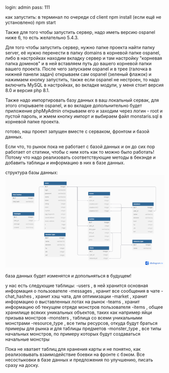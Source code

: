 
login: admin
pass: 111

как запустить:
в терминал по очереди
cd client
npm install (если ещё не установлено)
npm start

Также для того чтобы запустить сервер, надо иметь версию ospanel ниже 6, то есть желательно 5.4.3.

Для того чтобы запустить сервер, нужно папке проекта найти папку server, её нужно перенести в папку domains в корневой папке ospanel,
либо в настройках находим вкладку сервер и там настройку "корневая папка доменов" и в ней вставляем путь до вашего корневой папки вашего проекта.
После чего запускаем ospanel и в трее (галочка в нижней панели задач) открываем сам ospanel (зеленый флажок) и нажимаем кнопку запустить, также если ospanel не нестроен, то надо включить MySQL в настройках, во вкладке модули, у меня стоит версия 8.0 и версия php 8.1.

Также надо импортировать базу данных в ваш локальный сервак, для этого открываете ospanel, и во вкладке допольнительно будет приложение phpMyAdmin открываем его и заходим через логин - root и пустой пароль, и жмем кнопку импорт и выбираем файл monstaris.sql в корневой папке проекта.

готово, наш проект запущен вместе с серваком, фронтом и базой данных.

Если что, то рынок пока не работает с базой данных и он до сих пор работает от статики, чтобы с ним хоть как то можно было работать!
Потому что надо реализовать соответствующие методы в бекэнде и добавить таблицы и информацию в них в базе данных.

структура базы данных:
![alt text](DB_struct.png)

база данных будет изменятся и допольняться в будущем!

у нас есть следующие таблицы:
-users , в ней хранится основная информация о пользователе
-messages , хранит все сообщения в чате
-chat_hashes , хранит хэш чата, для оптимизации
-market , хранит информацию о выставленных лотах на рынок
-teams , хранит информацию об текущем отряде монстров пользователя
-items , общее хранилище всяких уникальных объектов, таких как например яйци призыва монстров
-monsters , таблица со всеми уникальными монстрами
-resource_type , все типы ресурсов, откуда будут браться примеры для рынка и для таблицы предметов
-monster_type , все типы начальных монстров, по примеру которых будут создаваться начальные монстры

Пока не хватает таблиц для хранения карты и не понятно, как реализовывать взаимодействие боевки на фронте с бэком.
Все несостыковки в базе данных и предложения по улучшению, писать сразу на доску.
